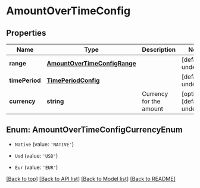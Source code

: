 # AmountOverTimeConfig

## Properties

|Name | Type | Description | Notes|
|------------ | ------------- | ------------- | -------------|
|**range** | [**AmountOverTimeConfigRange**](AmountOverTimeConfigRange.md) |  | [default to undefined]|
|**timePeriod** | [**TimePeriodConfig**](TimePeriodConfig.md) |  | [default to undefined]|
|**currency** | **string** | Currency for the amount | [optional] [default to undefined]|


## Enum: AmountOverTimeConfigCurrencyEnum


* `Native` (value: `'NATIVE'`)

* `Usd` (value: `'USD'`)

* `Eur` (value: `'EUR'`)





[[Back to top]](#) [[Back to API list]](../../README.md#documentation-for-api-endpoints) [[Back to Model list]](../../README.md#documentation-for-models) [[Back to README]](../../README.md)
